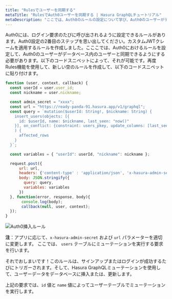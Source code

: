 ```yaml
---
title: "Rulesでユーザーを同期する"
metaTitle: "RulesでAuth0ユーザーを同期する | Hasura GraphQLチュートリアル"
metaDescription: "ここでは、Auth0のルールの設定について学び、Auth0のユーザーがデータベース内のユーザーと同期できるようにします。"
---
```


Auth0には、ログイン要求のたびに呼び出されるように設定できるルールがあります。Auth0設定の2番目のステップを思い出してください。カスタムJWTクレームを適用するルールを作成しました。こここでは、Auth0におけるルールを設定して、Auth0のユーザーがデータベース内のユーザーと同期できるようにする必要があります。以下のコードスニペットによって、それが可能です。再度Rules機能を使用して、新しい空のルールを作成して、以下のコードスニペットに貼り付けます。

```javascript
function (user, context, callback) {
  const userId = user.user_id;
  const nickname = user.nickname;

  const admin_secret = "xxxx";
  const url = "https://ready-panda-91.hasura.app/v1/graphql";
  const query = `mutation($userId: String!, $nickname: String) {
    insert_users(objects: [{
      id: $userId, name: $nickname, last_seen: "now()"
    }], on_conflict: {constraint: users_pkey, update_columns: [last_seen, name]}
    ) {
      affected_rows
    }
  }`;

  const variables = { "userId": userId, "nickname": nickname };

  request.post({
      url: url,
      headers: {'content-type' : 'application/json', 'x-hasura-admin-secret': admin_secret},
      body: JSON.stringify({
        query: query,
        variables: variables
      })
  }, function(error, response, body){
       console.log(body);
       callback(null, user, context);
  });
}
```

![Auth0挿入ルール](https://graphql-engine-cdn.hasura.io/learn-hasura/assets/graphql-hasura/create-auth0-sync-rule.png)

**注**：アプリに応じて、`x-hasura-admin-secret` および `url` パラメーターを適切に変更します。
ここでは、 `users` テーブルにミューテーションを実行する要求を行います。

それでおしまいです！このルールは、サインアップまたはログインが成功するたびにトリガーされます。そして、Hasura GraphQLミューテーションを使用して、ユーザーデータをデータベースに挿入または、更新します。

上記の要求では、`id` 値と `name` 値によってユーザーテーブルでミューテーションを実行します。
